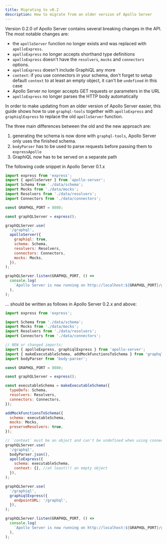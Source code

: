 ```yaml
---
title: Migrating to v0.2
description: How to migrate from an older version of Apollo Server
---
```


Version 0.2.0 of Apollo Server contains several breaking changes in the API.
The most notable changes are:

* the `apolloServer` function no longer exists and was replaced with `apolloExpress`.
* `apolloExpress` no longer accepts shorthand type definitions
* `apolloExpress` doesn't have the `resolvers`, `mocks` and `connectors` options.
* `apolloExpress` doesn't include GraphiQL any more
* `context`: if you use connectors in your schema, don't forget to setup default `context` to at least an empty object, it can't be `undefined` in this case
* Apollo Server no longer accepts GET requests or parameters in the URL
* `apolloExpress` no longer parses the HTTP body automatically

In order to make updating from an older version of Apollo Server easier, this guide
shows how to use `graphql-tools` together with `apolloExpress` and `graphiqlExpress` to
replace the old `apolloServer` function.

The three main differences between the old and the new approach are:

1. generating the schema is now done with `graphql-tools`, Apollo Server only uses the finished schema.
2. `bodyParser` has to be used to parse requests before passing them to `expressApollo`
3. GraphiQL now has to be served on a separate path

The following code snippet in Apollo Server 0.1.x

```js
import express from 'express';
import { apolloServer } from 'apollo-server';
import Schema from './data/schema';
import Mocks from './data/mocks';
import Resolvers from './data/resolvers';
import Connectors from './data/connectors';

const GRAPHQL_PORT = 8080;

const graphQLServer = express();

graphQLServer.use(
  '/graphql',
  apolloServer({
    graphiql: true,
    schema: Schema,
    resolvers: Resolvers,
    connectors: Connectors,
    mocks: Mocks,
  }),
);

graphQLServer.listen(GRAPHQL_PORT, () =>
  console.log(
    `Apollo Server is now running on http://localhost:${GRAPHQL_PORT}/graphql`,
  ),
);
```

... should be written as follows in Apollo Server 0.2.x and above:

```js
import express from 'express';

import Schema from './data/schema';
import Mocks from './data/mocks';
import Resolvers from './data/resolvers';
import Connectors from './data/connectors';

// NEW or changed imports:
import { apolloExpress, graphiqlExpress } from 'apollo-server';
import { makeExecutableSchema, addMockFunctionsToSchema } from 'graphql-tools';
import bodyParser from 'body-parser';

const GRAPHQL_PORT = 8080;

const graphQLServer = express();

const executableSchema = makeExecutableSchema({
  typeDefs: Schema,
  resolvers: Resolvers,
  connectors: Connectors,
});

addMockFunctionsToSchema({
  schema: executableSchema,
  mocks: Mocks,
  preserveResolvers: true,
});

// `context` must be an object and can't be undefined when using connectors
graphQLServer.use(
  '/graphql',
  bodyParser.json(),
  apolloExpress({
    schema: executableSchema,
    context: {}, //at least(!) an empty object
  }),
);

graphQLServer.use(
  '/graphiql',
  graphiqlExpress({
    endpointURL: '/graphql',
  }),
);

graphQLServer.listen(GRAPHQL_PORT, () =>
  console.log(
    `Apollo Server is now running on http://localhost:${GRAPHQL_PORT}/graphql`,
  ),
);
```
